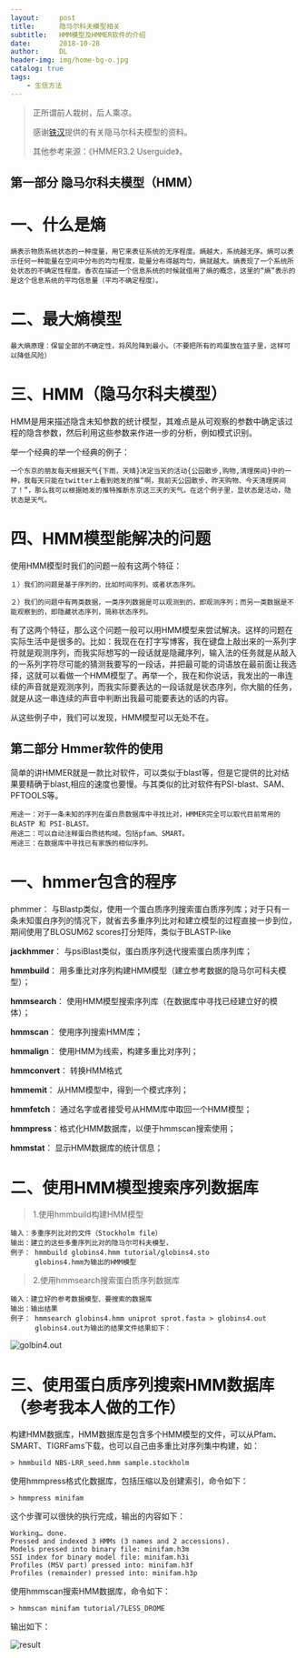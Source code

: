 ```yaml
---
layout:     post
title:      隐马尔科夫模型相关
subtitle:   HMM模型及HMMER软件的介绍
date:       2018-10-28
author:     DL
header-img: img/home-bg-o.jpg
catalog: true
tags:
    - 生信方法
---
```


> 正所谓前人栽树，后人乘凉。
> 
> 感谢[铁汉](https://qinqianshan.com/)提供的有关隐马尔科夫模型的资料。
>
>其他参考来源：《HMMER3.2 Userguide》。


## 第一部分 隐马尔科夫模型（HMM）

# 一、什么是熵

	熵表示物质系统状态的一种度量，用它来表征系统的无序程度。熵越大，系统越无序。熵可以表示任何一种能量在空间中分布的均匀程度，能量分布得越均匀，熵就越大。熵表现了一个系统所处状态的不确定性程度。香农在描述一个信息系统的时候就借用了熵的概念，这里的“熵”表示的是这个信息系统的平均信息量（平均不确定程度）。

# 二、最大熵模型
	
	最大熵原理：保留全部的不确定性，将风险降到最小。（不要把所有的鸡蛋放在篮子里，这样可以降低风险）

# 三、HMM（隐马尔科夫模型）
	
HMM是用来描述隐含未知参数的统计模型，其难点是从可观察的参数中确定该过程的隐含参数，然后利用这些参数来作进一步的分析，例如模式识别。
	
举一个经典的举一个经典的例子：	
	
	一个东京的朋友每天根据天气{下雨，天晴}决定当天的活动{公园散步,购物,清理房间}中的一种，我每天只能在twitter上看到她发的推“啊，我前天公园散步、昨天购物、今天清理房间了！”，那么我可以根据她发的推特推断东京这三天的天气。在这个例子里，显状态是活动，隐状态是天气。
	

# 四、HMM模型能解决的问题

使用HMM模型时我们的问题一般有这两个特征：

	１）我们的问题是基于序列的，比如时间序列，或者状态序列。

	２）我们的问题中有两类数据，一类序列数据是可以观测到的，即观测序列；而另一类数据是不能观察到的，即隐藏状态序列，简称状态序列。
有了这两个特征，那么这个问题一般可以用HMM模型来尝试解决。这样的问题在实际生活中是很多的。比如：我现在在打字写博客，我在键盘上敲出来的一系列字符就是观测序列，而我实际想写的一段话就是隐藏序列，输入法的任务就是从敲入的一系列字符尽可能的猜测我要写的一段话，并把最可能的词语放在最前面让我选择，这就可以看做一个HMM模型了。再举一个，我在和你说话，我发出的一串连续的声音就是观测序列，而我实际要表达的一段话就是状态序列，你大脑的任务，就是从这一串连续的声音中判断出我最可能要表达的话的内容。

从这些例子中，我们可以发现，HMM模型可以无处不在。


## 第二部分 Hmmer软件的使用

简单的讲HMMER就是一款比对软件，可以类似于blast等，但是它提供的比对结果要精确于blast,相应的速度也要慢。与其类似的比对软件有PSI-blast、SAM、PFTOOLS等。

	用途一：对于一条未知的序列在蛋白质数据库中寻找比对，HMMER完全可以取代目前常用的BLASTP 和 PSI-BLAST。
	用途二：可以自动注释蛋白质结构域。包括pfam、SMART。
	用途三：在数据库中寻找已有家族的相似序列。

# 一、hmmer包含的程序
phmmer： 与Blastp类似，使用一个蛋白质序列搜索蛋白质序列库；对于只有一条未知蛋白序列的情况下，就省去多重序列比对和建立模型的过程直接一步到位，期间使用了BLOSUM62 scores打分矩阵，类似于BLASTP-like

**jackhmmer**： 与psiBlast类似，蛋白质序列迭代搜索蛋白质序列库；
	

**hmmbuild**： 用多重比对序列构建HMM模型（建立参考数据的隐马尔可科夫模型）；

**hmmsearch**： 使用HMM模型搜索序列库（在数据库中寻找已经建立好的模体）；

**hmmscan**： 使用序列搜索HMM库；

**hmmalign**： 使用HMM为线索，构建多重比对序列；

**hmmconvert**： 转换HMM格式
	
**hmmemit**： 从HMM模型中，得到一个模式序列；

**hmmfetch**： 通过名字或者接受号从HMM库中取回一个HMM模型；

**hmmpress**：格式化HMM数据库，以便于hmmscan搜索使用；

**hmmstat**： 显示HMM数据库的统计信息；

# 二、使用HMM模型搜索序列数据库

> 1.使用hmmbuild构建HMM模型

	输入：多重序列比对的文件（Stockholm file）
	输出：建立的这些多重序列比对的隐马尔可科夫模型，
	例子： hmmbuild globins4.hmm tutorial/globins4.sto
		  globins4.hmm为输出的HMM模型

> 2.使用hmmsearch搜索蛋白质序列数据库
	
	输入：建立好的参考数据模型、要搜索的数据库
	输出：输出结果
	例子： hmmsearch globins4.hmm uniprot sprot.fasta > globins4.out
	      globins4.out为输出的结果文件结果如下：
![golbin4.out](https://s1.ax1x.com/2018/10/28/igepjJ.jpg)

# 三、使用蛋白质序列搜索HMM数据库（参考我本人做的工作）
构建HMM数据库，HMM数据库是包含多个HMM模型的文件，可以从Pfam、SMART、TIGRFams下载，也可以自己由多重比对序列集中构建，如：
	
	> hmmbuild NBS-LRR_seed.hmm sample.stockholm

使用hmmpress格式化数据库，包括压缩以及创建索引，命令如下：

	> hmmpress minifam
这个步骤可以很快的执行完成，输出的内容如下：

	Working… done.
	Pressed and indexed 3 HMMs (3 names and 2 accessions).
	Models pressed into binary file: minifam.h3m
	SSI index for binary model file: minifam.h3i
	Profiles (MSV part) pressed into: minifam.h3f
	Profiles (remainder) pressed into: minifam.h3p
使用hmmscan搜索HMM数据库，命令如下：

	> hmmscan minifam tutorial/7LESS_DROME
输出如下：

![result](https://s1.ax1x.com/2018/10/28/igenjH.jpg)




